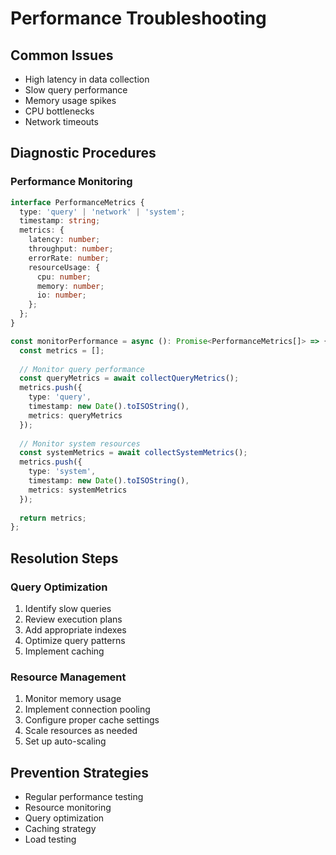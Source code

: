 
# Performance Troubleshooting

## Common Issues
- High latency in data collection
- Slow query performance
- Memory usage spikes
- CPU bottlenecks
- Network timeouts

## Diagnostic Procedures

### Performance Monitoring
```typescript
interface PerformanceMetrics {
  type: 'query' | 'network' | 'system';
  timestamp: string;
  metrics: {
    latency: number;
    throughput: number;
    errorRate: number;
    resourceUsage: {
      cpu: number;
      memory: number;
      io: number;
    };
  };
}

const monitorPerformance = async (): Promise<PerformanceMetrics[]> => {
  const metrics = [];
  
  // Monitor query performance
  const queryMetrics = await collectQueryMetrics();
  metrics.push({
    type: 'query',
    timestamp: new Date().toISOString(),
    metrics: queryMetrics
  });
  
  // Monitor system resources
  const systemMetrics = await collectSystemMetrics();
  metrics.push({
    type: 'system',
    timestamp: new Date().toISOString(),
    metrics: systemMetrics
  });
  
  return metrics;
};
```

## Resolution Steps

### Query Optimization
1. Identify slow queries
2. Review execution plans
3. Add appropriate indexes
4. Optimize query patterns
5. Implement caching

### Resource Management
1. Monitor memory usage
2. Implement connection pooling
3. Configure proper cache settings
4. Scale resources as needed
5. Set up auto-scaling

## Prevention Strategies
- Regular performance testing
- Resource monitoring
- Query optimization
- Caching strategy
- Load testing

